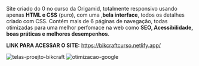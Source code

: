 Site criado do 0 no curso da Origamid, totalmente responsivo usando apenas <strong>HTML e CSS</strong> (puro), com uma ,<strong>bela interface</strong>, todos os detalhes criado com CSS. Contém mais de 6 páginas de navegação, todas otimizadas para uma melhor perfomace na web como <strong>SEO, Acessibilidade, boas práticas e melhores desempenhos</strong>.

<strong>LINK PARA ACESSAR O SITE:</strong> https://bikcraftcurso.netlify.app/


![telas-proejto-bikcraft](https://user-images.githubusercontent.com/75172718/170904809-a584cf96-5c66-46d2-95dc-f7e1414ff7c0.jpg)
![otimizacao-google](https://user-images.githubusercontent.com/75172718/170904803-72d1606e-9228-4c79-840d-84c88feabec3.jpg)
